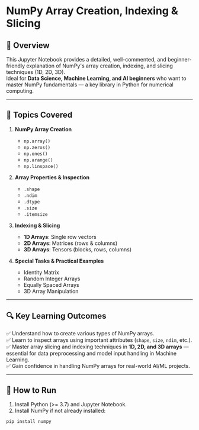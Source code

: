 # NumPy Array Creation, Indexing & Slicing

## 📌 Overview
This Jupyter Notebook provides a detailed, well-commented, and beginner-friendly explanation of NumPy's array creation, indexing, and slicing techniques (1D, 2D, 3D).  
Ideal for **Data Science, Machine Learning, and AI beginners** who want to master NumPy fundamentals — a key library in Python for numerical computing.

---

## 🧩 **Topics Covered**

1. **NumPy Array Creation**
   - `np.array()`
   - `np.zeros()`
   - `np.ones()`
   - `np.arange()`
   - `np.linspace()`

2. **Array Properties & Inspection**
   - `.shape`
   - `.ndim`
   - `.dtype`
   - `.size`
   - `.itemsize`

3. **Indexing & Slicing**
   - **1D Arrays**: Single row vectors
   - **2D Arrays**: Matrices (rows & columns)
   - **3D Arrays**: Tensors (blocks, rows, columns)

4. **Special Tasks & Practical Examples**
   - Identity Matrix
   - Random Integer Arrays
   - Equally Spaced Arrays
   - 3D Array Manipulation

---

## 🔍 **Key Learning Outcomes**

✅ Understand how to create various types of NumPy arrays.  
✅ Learn to inspect arrays using important attributes (`shape`, `size`, `ndim`, etc.).  
✅ Master array slicing and indexing techniques in **1D, 2D, and 3D arrays** — essential for data preprocessing and model input handling in Machine Learning.  
✅ Gain confidence in handling NumPy arrays for real-world AI/ML projects.

---

## 🚀 **How to Run**

1. Install Python (>= 3.7) and Jupyter Notebook.
2. Install NumPy if not already installed:

```bash
pip install numpy
